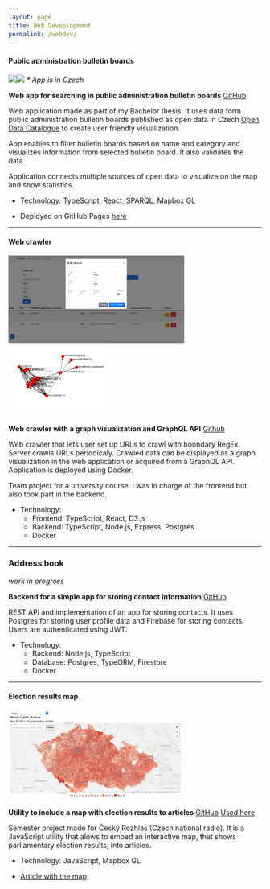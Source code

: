 ```yaml
---
layout: page
title: Web Deveplopment
permalink: /webdev/
---
```


#### Public administration bulletin boards

<img width="250px" src="{{ site.baseurl }}/assets/uredni_mapa.jpg" /><img width="250px" src="{{ site.baseurl }}/assets/uredni_seznam.jpg" />
*\* App is in Czech*


**Web app for searching in public administration bulletin boards** [GitHub](https://github.com/bliakher/uredni_desky)

Web application made as part of my Bachelor thesis. It uses data form public administration bulletin boards published as open data in Czech [Open Data Catalogue](https://data.gov.cz/english/) to create user friendly visualization.

App enables to filter bulletin boards based on name and category and visualizes information from selected bulletin board. It also validates the data.

Application connects multiple sources of open data to visualize on the map and show statistics.


- Technology: TypeScript, React, SPARQL, Mapbox GL

- Deployed on GitHub Pages [here](https://bliakher.github.io/uredni_desky)


---

#### Web crawler

<img width="350px" src="{{ site.baseurl }}/assets/../../assets/webcrawler.png"><img width="200px" src="{{ site.baseurl }}/assets/../../assets/graph-data.png">


**Web crawler with a graph visualization and GraphQL API** [Github](https://github.com/bliakher/webcrawler)

Web crawler that lets user set up URLs to crawl with boundary RegEx. Server crawls URLs periodicaly. Crawled data can be displayed as a graph visualization in the web application or acquired from a GraphQL API. Application is deployed using Docker.

Team project for a university course. I was in charge of the frontend but also took part in the backend.

- Technology:
  - Frontend: TypeScript, React, D3.js
  - Backend: TypeScript, Node.js, Express, Postgres
  - Docker

---

### Address book 

*work in progress*

**Backend for a simple app for storing contact information** [GitHub](https://github.com/bliakher/address_book)

REST API and implementation of an app for storing contacts. It uses Postgres for storing user profile data and Firebase for storing contacts. Users are authenticated using JWT.

- Technology:
  - Backend: Node.js, TypeScript
  - Database: Postgres, TypeORM, Firestore
  - Docker

---

#### Election results map

<img width="350px" src="{{ site.baseurl }}/assets/../../assets/volebni_mapa.png">

**Utility to include a map with election results to articles** [GitHub](https://github.com/DataRozhlas/volby21-mapa/blob/mapa/js/script.js) [Used here](https://www.irozhlas.cz/volby/parlamentni-volby-2021-mapa-volili-sousede-sousedi-okrsky-volby_2110091850_pek)

Semester project made for Český Rozhlas (Czech national radio). It is a JavaScript utility that alows to embed an interactive map, that shows parliamentary election results, into articles.

- Technology: JavaScript, Mapbox GL

- [Article with the map](https://www.irozhlas.cz/volby/parlamentni-volby-2021-mapa-volili-sousede-sousedi-okrsky-volby_2110091850_pek)